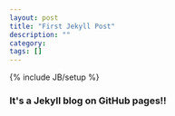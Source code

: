 ```yaml
---
layout: post
title: "First Jekyll Post"
description: ""
category: 
tags: []
---
```

{% include JB/setup %}

### It's a Jekyll blog on GitHub pages!!